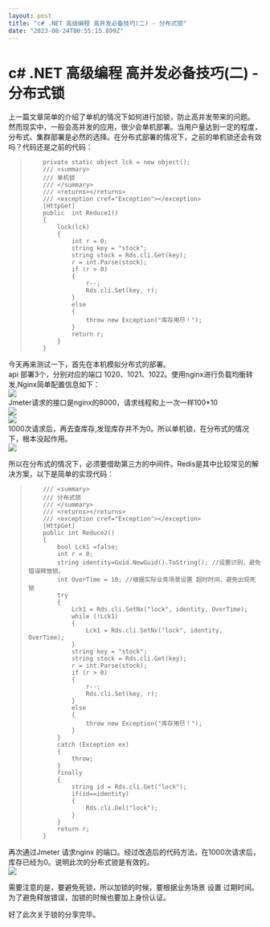 ```yaml
---
layout: post
title: "c# .NET 高级编程 高并发必备技巧(二) - 分布式锁"
date: "2023-08-24T00:55:15.899Z"
---
```

c# .NET 高级编程 高并发必备技巧(二) - 分布式锁
==============================

上一篇文章简单的介绍了单机的情况下如何进行加锁，防止高并发带来的问题。  
然而现实中，一般会高并发的应用，很少会单机部署。当用户量达到一定的程度，分布式、集群部署是必然的选择。在分布式部署的情况下，之前的单机锁还会有效吗？代码还是之前的代码：

>         private static object lck = new object();
>         /// <summary>
>         /// 单机锁
>         /// </summary>
>         /// <returns></returns>
>         /// <exception cref="Exception"></exception>
>         [HttpGet]
>         public  int Reduce1()
>         {
>             lock(lck)
>             {
>                 int r = 0;
>                 string key = "stock";
>                 string stock = Rds.cli.Get(key);
>                 r = int.Parse(stock);
>                 if (r > 0)
>                 {
>                     r--;
>                     Rds.cli.Set(key, r);
>                 }
>                 else
>                 {
>                     throw new Exception("库存用尽！");
>                 }
>                 return r;
>             }
>         } 
>     

今天再来测试一下，首先在本机模拟分布式的部署。  
api 部署3个，分别对应的端口 1020、1021、1022。使用nginx进行负载均衡转发,Nginx简单配置信息如下：  
![](https://img2023.cnblogs.com/blog/837603/202308/837603-20230822203441691-1093645076.png)  
Jmeter请求的接口是nginx的8000，请求线程和上一次一样100\*10  
![](https://img2023.cnblogs.com/blog/837603/202308/837603-20230823070328536-616914957.png)  
![](https://img2023.cnblogs.com/blog/837603/202308/837603-20230823070340699-211898917.png)  
1000次请求后，再去查库存,发现库存并不为0。所以单机锁，在分布式的情况下，根本没起作用。  
![](https://img2023.cnblogs.com/blog/837603/202308/837603-20230823070447557-1197548169.png)

所以在分布式的情况下，必须要借助第三方的中间件。Redis是其中比较常见的解决方案，以下是简单的实现代码：

>         /// <summary>
>         /// 分布式锁
>         /// </summary>
>         /// <returns></returns>
>         /// <exception cref="Exception"></exception>
>         [HttpGet]
>         public int Reduce2()
>         {
>             bool Lck1 =false;
>             int r = 0;
>             string identity=Guid.NewGuid().ToString(); //设置识别，避免错误释放锁。
>             int OverTime = 10; //根据实际业务场景设置 超时时间，避免出现死锁
>             try
>             {
>                 Lck1 = Rds.cli.SetNx("lock", identity, OverTime);
>                 while (!Lck1)
>                 {
>                     Lck1 = Rds.cli.SetNx("lock", identity, OverTime);
>                 }
>                 string key = "stock";
>                 string stock = Rds.cli.Get(key);
>                 r = int.Parse(stock);
>                 if (r > 0)
>                 {
>                     r--;
>                     Rds.cli.Set(key, r);
>                 }
>                 else
>                 {
>                     throw new Exception("库存用尽！");
>                 }
>             }
>             catch (Exception ex)
>             {
>                 throw;
>             }
>             finally
>             {
>                 string id = Rds.cli.Get("lock");
>                 if(id==identity)
>                 {
>                     Rds.cli.Del("lock");
>                 }
>             }
>             return r;
>         }
>     

再次通过Jmeter 请求nginx 的端口。经过改造后的代码方法，在1000次请求后，库存已经为0。说明此次的分布式锁是有效的。  
![](https://img2023.cnblogs.com/blog/837603/202308/837603-20230823200527243-742570772.png)

需要注意的是，要避免死锁，所以加锁的时候，要根据业务场景 设置 过期时间。  
为了避免释放错误，加锁的时候也要加上身份认证。

好了此次关于锁的分享完毕。